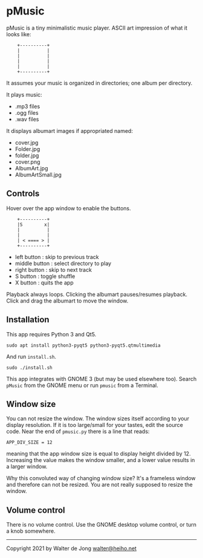 pMusic
======

pMusic is a tiny minimalistic music player.
ASCII art impression of what it looks like:

        +----------+
        |          |
        |          |
        |          |
        |          |
        +----------+

It assumes your music is organized in directories; one album per directory.

It plays music:

- .mp3 files
- .ogg files
- .wav files

It displays albumart images if appropriated named:

- cover.jpg
- Folder.jpg
- folder.jpg
- cover.png
- AlbumArt.jpg
- AlbumArtSmall.jpg


Controls
--------
Hover over the app window to enable the buttons.

        +----------+
        |S        x|
        |          |
        |          |
        | < ==== > |
        +----------+

- left button : skip to previous track
- middle button : select directory to play
- right button : skip to next track
- S button : toggle shuffle
- X button : quits the app

Playback always loops.
Clicking the albumart pauses/resumes playback.
Click and drag the albumart to move the window.


Installation
------------
This app requires Python 3 and Qt5.

    sudo apt install python3-pyqt5 python3-pyqt5.qtmultimedia

And run `install.sh`.

    sudo ./install.sh

This app integrates with GNOME 3 (but may be used elsewhere too).
Search `pMusic` from the GNOME menu or run `pmusic` from a Terminal.


Window size
-----------
You can not resize the window. The window sizes itself according to
your display resolution. If it is too large/small for your tastes,
edit the source code. Near the end of `pmusic.py` there is a
line that reads:

    APP_DIV_SIZE = 12

meaning that the app window size is equal to display height divided by 12.
Increasing the value makes the window smaller, and a lower value results
in a larger window.

Why this convoluted way of changing window size? It's a frameless window
and therefore can not be resized. You are not really supposed to resize
the window.


Volume control
--------------
There is no volume control. Use the GNOME desktop volume control, or
turn a knob somewhere.



- - - 

Copyright 2021 by Walter de Jong <walter@heiho.net>

